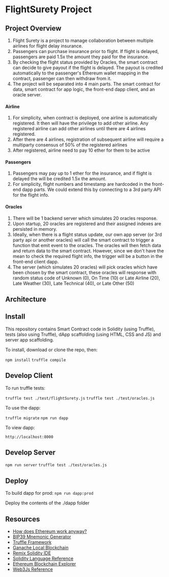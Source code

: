 # FlightSurety Project

## Project Overview

1. Flight Surety is a project to manage collaboration between multiple airlines for flight delay insurance.
2. Passengers can purchase insurance prior to flight. If flight is delayed, passengers are paid 1.5x the amount they paid for the insurance.
3. By checking the flight status provided by Oracles, the smart contract can decide to give payout if the flight is delayed. The payout is credited automatically to the passenger's Ethereum wallet mapping in the contract, passenger can then withdraw from it.
4. The project will be separated into 4 main parts. The smart contract for data, smart contract for app logic, the front-end dapp client, and an oracle server.

#### Airline
1. For simplicity, when contract is deployed, one airline is automatically registered. It then will have the privilege to add other airline. Any registered airline can add other airlines until there are 4 airlines registered.
2. After there are 4 airlines, registration of subsequent airline will require a multiparty consensus of 50% of the registered airlines
3. After registered, airline need to pay 10 ether for them to be active

#### Passengers
1. Passengers may pay up to 1 ether for the insurance, and if flight is delayed the will be credited 1.5x the amount.
2. For simplicity, flight numbers and timestamp are hardcoded in the front-end dapp parts. We could extend this by connecting to a 3rd party API for the flight info.

#### Oracles
1. There will be 1 backend server which simulates 20 oracles response.
2. Upon startup, 20 oracles are registered and their assigned indexes are persisted in memory.
3. Ideally, when there is a flight status update, our own app server (or 3rd party api or another oracles) will call the smart contract to trigger a function that emit event to the oracles. The oracles will then fetch data and return data to the smart contract. However, since we don't have the mean to check the required flight info, the trigger will be a button in the front-end client dapp.
4. The server (which simulates 20 oracles) will pick oracles which have been chosen by the smart contract, these oracles will response with random status code of Unknown (0), On Time (10) or Late Airline (20), Late Weather (30), Late Technical (40), or Late Other (50)

## Architecture




## Install

This repository contains Smart Contract code in Solidity (using Truffle), tests (also using Truffle), dApp scaffolding (using HTML, CSS and JS) and server app scaffolding.

To install, download or clone the repo, then:

`npm install`
`truffle compile`

## Develop Client

To run truffle tests:

`truffle test ./test/flightSurety.js`
`truffle test ./test/oracles.js`

To use the dapp:

`truffle migrate`
`npm run dapp`

To view dapp:

`http://localhost:8000`

## Develop Server

`npm run server`
`truffle test ./test/oracles.js`

## Deploy

To build dapp for prod:
`npm run dapp:prod`

Deploy the contents of the ./dapp folder


## Resources

* [How does Ethereum work anyway?](https://medium.com/@preethikasireddy/how-does-ethereum-work-anyway-22d1df506369)
* [BIP39 Mnemonic Generator](https://iancoleman.io/bip39/)
* [Truffle Framework](http://truffleframework.com/)
* [Ganache Local Blockchain](http://truffleframework.com/ganache/)
* [Remix Solidity IDE](https://remix.ethereum.org/)
* [Solidity Language Reference](http://solidity.readthedocs.io/en/v0.4.24/)
* [Ethereum Blockchain Explorer](https://etherscan.io/)
* [Web3Js Reference](https://github.com/ethereum/wiki/wiki/JavaScript-API)